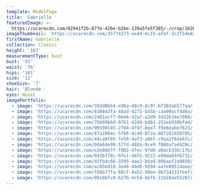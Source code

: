 ```yaml
---
template: ModelPage
title: 'Gabrielle '
featuredImage: >-
  https://ucarecdn.com/02941f2b-877e-426e-b2be-139a5fe5f385/-/crop/1626x1883/0,0/-/preview/
imageThumbnail: 'https://ucarecdn.com/35774373-ae44-4c15-afef-2c2f54e82dbb/'
firstName: Gabrielle
collection: Classic
height: '167'
measurementType: bust
bust: '93'
waist: '76'
hips: '101'
size: '12'
shoeSize: '7'
hair: 'Blonde '
eyes: Hazel
imagePortfolio:
  - image: 'https://ucarecdn.com/393d0bb4-e98a-48c9-8c97-b7302eb577aa/'
  - image: 'https://ucarecdn.com/830443fa-48ad-4275-b45b-caa90acf4d6a/'
  - image: 'https://ucarecdn.com/2481ecf7-0ee6-42a7-a2d9-3d22634e7089/'
  - image: 'https://ucarecdn.com/7bb0966d-9761-42d4-bdb3-251eb910bfa4/'
  - image: 'https://ucarecdn.com/96590145-2704-4f97-8ee7-f0e8eabe7623/'
  - image: 'https://ucarecdn.com/87a2064c-5f86-4c49-872a-00f281928785/'
  - image: 'https://ucarecdn.com/44ca0f05-fe56-4af3-a06f-c9aa2f6de67c/'
  - image: 'https://ucarecdn.com/b0a64e98-577d-48da-9ce9-f06ba7a4428c/'
  - image: 'https://ucarecdn.com/e2e8de7f-f802-4fec-97d8-a0acb33bc1fb/'
  - image: 'https://ucarecdn.com/9436f78c-9fe1-46f2-9222-e99da93f6731/'
  - image: 'https://ucarecdn.com/45fbdc66-3595-4ae2-bba9-806aef2a0850/'
  - image: 'https://ucarecdn.com/ac856d18-3e46-44d0-9594-aafe89514aee/'
  - image: 'https://ucarecdn.com/f66b77fa-68cf-4a52-98ee-9b734215feef/'
  - image: 'https://ucarecdn.com/0818bfc9-627b-4c5d-bbfb-21b28aa55207/'
---
```


